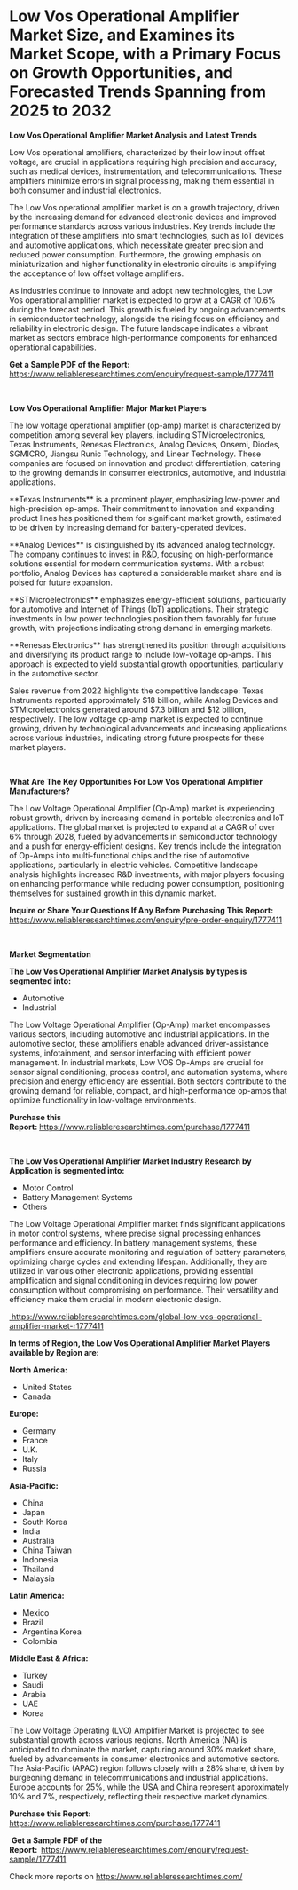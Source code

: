 <p><h1>Low Vos Operational Amplifier Market Size, and Examines its Market Scope, with a Primary Focus on Growth Opportunities, and Forecasted Trends Spanning from 2025 to 2032</h1></p><p><strong>Low Vos Operational Amplifier Market Analysis and Latest Trends</strong></p>
<p><p>Low Vos operational amplifiers, characterized by their low input offset voltage, are crucial in applications requiring high precision and accuracy, such as medical devices, instrumentation, and telecommunications. These amplifiers minimize errors in signal processing, making them essential in both consumer and industrial electronics.</p><p>The Low Vos operational amplifier market is on a growth trajectory, driven by the increasing demand for advanced electronic devices and improved performance standards across various industries. Key trends include the integration of these amplifiers into smart technologies, such as IoT devices and automotive applications, which necessitate greater precision and reduced power consumption. Furthermore, the growing emphasis on miniaturization and higher functionality in electronic circuits is amplifying the acceptance of low offset voltage amplifiers.</p><p>As industries continue to innovate and adopt new technologies, the Low Vos operational amplifier market is expected to grow at a CAGR of 10.6% during the forecast period. This growth is fueled by ongoing advancements in semiconductor technology, alongside the rising focus on efficiency and reliability in electronic design. The future landscape indicates a vibrant market as sectors embrace high-performance components for enhanced operational capabilities.</p></p>
<p><strong>Get a Sample PDF of the Report:&nbsp;</strong> <a href="https://www.reliableresearchtimes.com/enquiry/request-sample/1777411?utm_campaign=1933&utm_medium=2&utm_source=Github&utm_content=ia&utm_term=13022025&utm_id=low-vos-operational-amplifier">https://www.reliableresearchtimes.com/enquiry/request-sample/1777411</a></p>
<p>&nbsp;</p>
<p><strong>Low Vos Operational Amplifier Major Market Players</strong></p>
<p><p>The low voltage operational amplifier (op-amp) market is characterized by competition among several key players, including STMicroelectronics, Texas Instruments, Renesas Electronics, Analog Devices, Onsemi, Diodes, SGMICRO, Jiangsu Runic Technology, and Linear Technology. These companies are focused on innovation and product differentiation, catering to the growing demands in consumer electronics, automotive, and industrial applications.</p><p>**Texas Instruments** is a prominent player, emphasizing low-power and high-precision op-amps. Their commitment to innovation and expanding product lines has positioned them for significant market growth, estimated to be driven by increasing demand for battery-operated devices.</p><p>**Analog Devices** is distinguished by its advanced analog technology. The company continues to invest in R&D, focusing on high-performance solutions essential for modern communication systems. With a robust portfolio, Analog Devices has captured a considerable market share and is poised for future expansion.</p><p>**STMicroelectronics** emphasizes energy-efficient solutions, particularly for automotive and Internet of Things (IoT) applications. Their strategic investments in low power technologies position them favorably for future growth, with projections indicating strong demand in emerging markets.</p><p>**Renesas Electronics** has strengthened its position through acquisitions and diversifying its product range to include low-voltage op-amps. This approach is expected to yield substantial growth opportunities, particularly in the automotive sector.</p><p>Sales revenue from 2022 highlights the competitive landscape: Texas Instruments reported approximately $18 billion, while Analog Devices and STMicroelectronics generated around $7.3 billion and $12 billion, respectively. The low voltage op-amp market is expected to continue growing, driven by technological advancements and increasing applications across various industries, indicating strong future prospects for these market players.</p></p>
<p>&nbsp;</p>
<p><strong>What Are The Key Opportunities For Low Vos Operational Amplifier Manufacturers?</strong></p>
<p><p>The Low Voltage Operational Amplifier (Op-Amp) market is experiencing robust growth, driven by increasing demand in portable electronics and IoT applications. The global market is projected to expand at a CAGR of over 6% through 2028, fueled by advancements in semiconductor technology and a push for energy-efficient designs. Key trends include the integration of Op-Amps into multi-functional chips and the rise of automotive applications, particularly in electric vehicles. Competitive landscape analysis highlights increased R&D investments, with major players focusing on enhancing performance while reducing power consumption, positioning themselves for sustained growth in this dynamic market.</p></p>
<p><strong>Inquire or Share Your Questions If Any Before Purchasing This Report:</strong> <a href="https://www.reliableresearchtimes.com/enquiry/pre-order-enquiry/1777411?utm_campaign=1933&utm_medium=2&utm_source=Github&utm_content=ia&utm_term=13022025&utm_id=low-vos-operational-amplifier">https://www.reliableresearchtimes.com/enquiry/pre-order-enquiry/1777411</a></p>
<p>&nbsp;</p>
<p><strong>Market Segmentation</strong></p>
<p><strong>The Low Vos Operational Amplifier Market Analysis by types is segmented into:</strong></p>
<p><ul><li>Automotive</li><li>Industrial</li></ul></p>
<p><p>The Low Voltage Operational Amplifier (Op-Amp) market encompasses various sectors, including automotive and industrial applications. In the automotive sector, these amplifiers enable advanced driver-assistance systems, infotainment, and sensor interfacing with efficient power management. In industrial markets, Low VOS Op-Amps are crucial for sensor signal conditioning, process control, and automation systems, where precision and energy efficiency are essential. Both sectors contribute to the growing demand for reliable, compact, and high-performance op-amps that optimize functionality in low-voltage environments.</p></p>
<p><strong>Purchase this Report:&nbsp;</strong><a href="https://www.reliableresearchtimes.com/purchase/1777411?utm_campaign=1933&utm_medium=2&utm_source=Github&utm_content=ia&utm_term=13022025&utm_id=low-vos-operational-amplifier">https://www.reliableresearchtimes.com/purchase/1777411</a></p>
<p>&nbsp;</p>
<p><strong>The Low Vos Operational Amplifier Market Industry Research by Application is segmented into:</strong></p>
<p><ul><li>Motor Control</li><li>Battery Management Systems</li><li>Others</li></ul></p>
<p><p>The Low Voltage Operational Amplifier market finds significant applications in motor control systems, where precise signal processing enhances performance and efficiency. In battery management systems, these amplifiers ensure accurate monitoring and regulation of battery parameters, optimizing charge cycles and extending lifespan. Additionally, they are utilized in various other electronic applications, providing essential amplification and signal conditioning in devices requiring low power consumption without compromising on performance. Their versatility and efficiency make them crucial in modern electronic design.</p></p>
<p><a href="https://www.reliableresearchtimes.com/global-low-vos-operational-amplifier-market-r1777411?utm_campaign=1933&utm_medium=2&utm_source=Github&utm_content=ia&utm_term=13022025&utm_id=low-vos-operational-amplifier">&nbsp;https://www.reliableresearchtimes.com/global-low-vos-operational-amplifier-market-r1777411</a></p>
<p><strong>In terms of Region, the Low Vos Operational Amplifier Market Players available by Region are:</strong></p>
<p>
    <p> <strong> North America: </strong>
        <ul>
            <li>United States</li>
            <li>Canada</li>
        </ul>
        </p> 
    <p> <strong> Europe: </strong>
        <ul>
            <li>Germany</li>
            <li>France</li>
            <li>U.K.</li>
            <li>Italy</li>
            <li>Russia</li>
        </ul>
        </p> 
    <p> <strong> Asia-Pacific: </strong>
        <ul>
            <li>China</li>
            <li>Japan</li>
            <li>South Korea</li>
            <li>India</li>
            <li>Australia</li>
            <li>China Taiwan</li>
            <li>Indonesia</li>
            <li>Thailand</li>
            <li>Malaysia</li>
        </ul>
        </p> 
    <p> <strong> Latin America: </strong>
        <ul>
            <li>Mexico</li>
            <li>Brazil</li>
            <li>Argentina Korea</li>
            <li>Colombia</li>
        </ul>
        </p> 
    <p> <strong> Middle East & Africa: </strong>
        <ul>
            <li>Turkey</li>
            <li>Saudi</li>
            <li>Arabia</li>
            <li>UAE</li>
            <li>Korea</li>
        </ul>
    </p>
    </p>
<p><p>The Low Voltage Operating (LVO) Amplifier Market is projected to see substantial growth across various regions. North America (NA) is anticipated to dominate the market, capturing around 30% market share, fueled by advancements in consumer electronics and automotive sectors. The Asia-Pacific (APAC) region follows closely with a 28% share, driven by burgeoning demand in telecommunications and industrial applications. Europe accounts for 25%, while the USA and China represent approximately 10% and 7%, respectively, reflecting their respective market dynamics.</p></p>
<p><strong>Purchase this Report: </strong><a href="https://www.reliableresearchtimes.com/purchase/1777411?utm_campaign=1933&utm_medium=2&utm_source=Github&utm_content=ia&utm_term=13022025&utm_id=low-vos-operational-amplifier">https://www.reliableresearchtimes.com/purchase/1777411</a></p>
<p>&nbsp;<strong>Get a Sample PDF of the Report:&nbsp;&nbsp;</strong><a href="https://www.reliableresearchtimes.com/enquiry/request-sample/1777411?utm_campaign=1933&utm_medium=2&utm_source=Github&utm_content=ia&utm_term=13022025&utm_id=low-vos-operational-amplifier">https://www.reliableresearchtimes.com/enquiry/request-sample/1777411</a></p>
<p><strong></strong></p>
<p>Check more reports on <a href="https://www.reliableresearchtimes.com/?utm_campaign=1933&utm_medium=2&utm_source=Github&utm_content=ia&utm_term=13022025&utm_id=low-vos-operational-amplifier">https://www.reliableresearchtimes.com/</a></p>